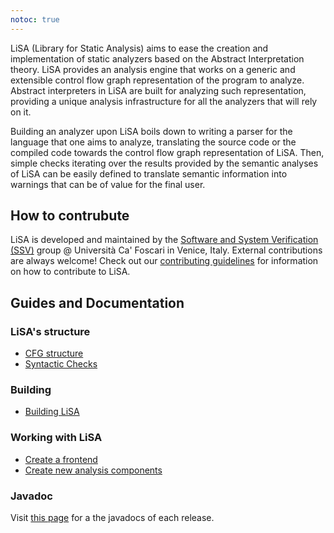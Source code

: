 ```yaml
---
notoc: true
---
```


LiSA (Library for Static Analysis) aims to ease the creation and implementation of static analyzers based on the Abstract Interpretation theory.
LiSA provides an analysis engine that works on a generic and extensible control flow graph representation of the program to analyze. Abstract interpreters in LiSA are built 
for analyzing such representation, providing a unique analysis infrastructure for all the analyzers that will rely on it.

Building an analyzer upon LiSA boils down to writing a parser for the language that one aims to analyze, translating the source code or the compiled code towards 
the control flow graph representation of LiSA. Then, simple checks iterating over the results provided by the semantic analyses of LiSA can be easily defined to translate 
semantic information into warnings that can be of value for the final user. 

## How to contrubute

LiSA is developed and maintained by the [Software and System Verification (SSV)](https://ssv.dais.unive.it/) group @ Università Ca' Foscari in Venice, Italy. External contributions are always welcome! Check out our [contributing guidelines](https://github.com/UniVE-SSV/lisa/blob/master/CONTRIBUTING.md) for information on how to contribute to LiSA.

## Guides and Documentation

### LiSA's structure

* [CFG structure](/structure/cfg.html)
* [Syntactic Checks](/structure/syntactic-checks.html)

### Building

* [Building LiSA](/building-lisa.html)
  
### Working with LiSA
    
* [Create a frontend](/working/frontends.html)
* [Create new analysis components](/working/analyses.html)

### Javadoc

Visit [this page](/javadoc/index.md) for a the javadocs of each release.
